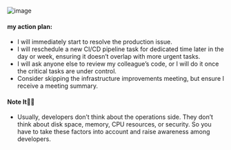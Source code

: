 ![image](https://github.com/user-attachments/assets/1fc207ae-d109-47a1-88fb-606b62f7234a)

#### my action plan:

- I will immediately start to resolve the production issue.
- I will reschedule a new CI/CD pipeline task for dedicated time later in the day or week, ensuring it doesn’t overlap with more urgent tasks.
- I will ask anyone else to review my colleague’s code, or I will do it once the critical tasks are under control.
- Consider skipping the infrastructure improvements meeting, but ensure I receive a meeting summary.


#### Note It🤦‍♂️
- Usually, developers don’t think about the operations side. They don’t think about disk space, memory, CPU resources, or security. So you have to take these factors into account and raise awareness among developers.
